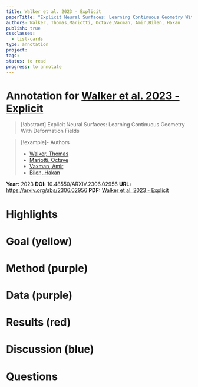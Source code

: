 ```yaml
---
title: Walker et al. 2023 - Explicit
paperTitle: "Explicit Neural Surfaces: Learning Continuous Geometry With Deformation Fields"
authors: Walker, Thomas,Mariotti, Octave,Vaxman, Amir,Bilen, Hakan
publish: true
cssclasses:
  - list-cards
type: annotation
project:
tags:
status: to read
progress: to annotate
---
```

# Annotation for [Walker et al. 2023 - Explicit](Papers/References/Walker%20et%20al.%202023%20-%20Explicit)

> [!abstract] Explicit Neural Surfaces: Learning Continuous Geometry With Deformation Fields

> [!example]- Authors
> - [Walker, Thomas](Walker%2C%20Thomas)
> - [Mariotti, Octave](Mariotti%2C%20Octave)
> - [Vaxman, Amir](Vaxman%2C%20Amir)
> - [Bilen, Hakan](Bilen%2C%20Hakan)

**Year:** 2023
**DOI:** 10.48550/ARXIV.2306.02956
**URL:** https://arxiv.org/abs/2306.02956
**PDF:** [Walker et al. 2023 - Explicit](Papers/PDFs/Walker%20et%20al.%202023%20-%20Explicit%20Neural%20Surfaces%20Learning%20Continuous%20Geometry%20With%20Deformation%20Fields.pdf)

# Highlights


# Goal (yellow)


# Method (purple)


# Data (purple)


# Results (red)


# Discussion (blue)


# Questions

